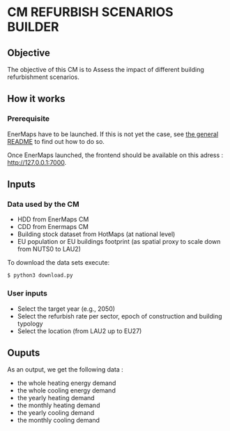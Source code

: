 # CM REFURBISH SCENARIOS BUILDER

## Objective

The objective of this CM is to Assess the impact of different building refurbishment scenarios​.

## How it works

### Prerequisite

EnerMaps have to be launched.
If this is not yet the case, see [the general README](../../README.md) to find out how to do so.

Once EnerMaps launched, the frontend should be available on this adress : http://127.0.0.1:7000.

## Inputs

### Data used by the CM

* HDD from EnerMaps CM​
* CDD from Enermaps CM
* Building stock dataset from HotMaps (at national level)​
* EU population or EU buildings footprint (as spatial proxy to scale down from NUTS0 to LAU2)

To download the data sets execute:

```bash
$ python3 download.py
```

### User inputs

* Select the target year (e.g., 2050)​
* Select the refurbish rate per sector, epoch of construction and building typology​
* Select the location (from LAU2 up to EU27)

## Ouputs

As an output, we get the following data :
* the whole heating energy demand
* the whole cooling energy demand
* the yearly heating demand
* the monthly heating demand
* the yearly cooling demand
* the monthly cooling demand
